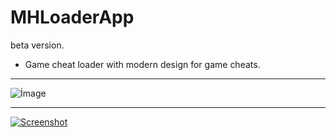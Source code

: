# MHLoaderApp
beta version.
* Game cheat loader with modern design for game cheats.
------------

![İmage](https://i.hizliresim.com/iUczNx.png)

------------

[![Screenshot](https://i.0imgur.com/utd50LN.png "Screenshot")](https://i.0imgur.com/utd50LN.png "Screenshot")
